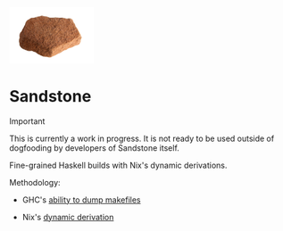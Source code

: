 <img
  src="./sandstone-logo.png"
  alt="picture of a rock of sandstone used as a logo"
  width="30%"
/>

# Sandstone

> [!IMPORTANT]
> This is currently a work in progress.
> It is not ready to be used outside of dogfooding by developers of Sandstone itself.

Fine-grained Haskell builds with Nix's dynamic derivations.

Methodology:

- GHC's [ability to dump makefiles](https://downloads.haskell.org/ghc/latest/docs/users_guide/separate_compilation.html#dependency-generation)

- Nix's [dynamic derivation](https://nix.dev/manual/nix/latest/development/experimental-features#xp-feature-dynamic-derivations)
